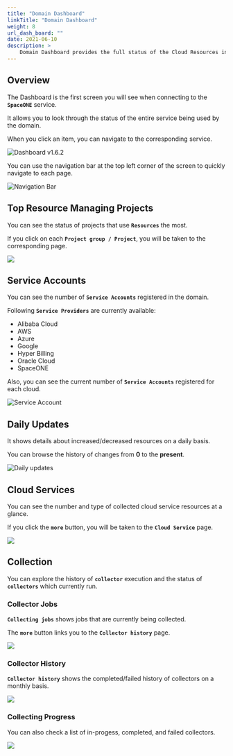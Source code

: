 ```yaml
---
title: "Domain Dashboard"
linkTitle: "Domain Dashboard"
weight: 8
url_dash_board: "" 
date: 2021-06-10
description: >
    Domain Dashboard provides the full status of the Cloud Resources in your domain.
---
```


## Overview

The Dashboard is the first screen you will see when connecting to the **`SpaceONE`** service.

  
It allows you to look through the status of the entire service being used by the domain. 

When you click an item, you can navigate to the corresponding service.

![Dashboard v1.6.2](/docs/guides/user_guide/dashboard/dashboard_img/dashboard_img_01.png)


You can use the navigation bar at the top left corner of the screen to quickly navigate to each page.

![Navigation Bar](/docs/guides/user_guide/dashboard/dashboard_img/dashboard_img_02.png)



## Top Resource Managing Projects

You can see the status of projects that use **`Resources`** the most. 

If you click on each  **`Project group / Project`**, you will be taken to the corresponding page.

![](/docs/guides/user_guide/dashboard/dashboard_img/dashboard_img_03.png)



## Service Accounts

You can see the number of **`Service Accounts`** registered in the domain. 

Following **`Service Providers`** are currently available: 

* Alibaba Cloud
* AWS
* Azure
* Google
* Hyper Billing
* Oracle Cloud
* SpaceONE

<!-- * AWS
* Azure
* GCP
* Megazone Hyper Billing
* Megazone -->

Also, you can see the current number of **`Service Accounts`** registered for each cloud.

![Service Account](/docs/guides/user_guide/dashboard/dashboard_img/dashboard_img_04.png)



## Daily Updates

It shows details about increased/decreased resources on a daily basis. 

You can browse the history of changes from **0** to the **present**. 


![Daily updates](/docs/guides/user_guide/dashboard/dashboard_img/dashboard_img_05.png)



## Cloud Services

You can see the number and type of collected cloud service resources at a glance. 

If you click the **`more`** button, you will be taken to the **`Cloud Service`** page.

![](/docs/guides/user_guide/dashboard/dashboard_img/dashboard_img_06.png)

## Collection

You can explore the history of **`collector`** execution and the status of **`collectors`** which currently run.

### Collector Jobs

**`Collecting jobs`** shows jobs that are currently being collected. 

The **`more`** button links you to the **`Collector history`** page.

![](/docs/guides/user_guide/dashboard/dashboard_img/dashboard_img_07.png)

### Collector History

**`Collector history`** shows the completed/failed history of collectors on a monthly basis.

![](/docs/guides/user_guide/dashboard/dashboard_img/dashboard_img_08.png)

### Collecting Progress

 You can also check a list of in-progess, completed, and failed collectors.

![](/docs/guides/user_guide/dashboard/dashboard_img/dashboard_img_09.png)
